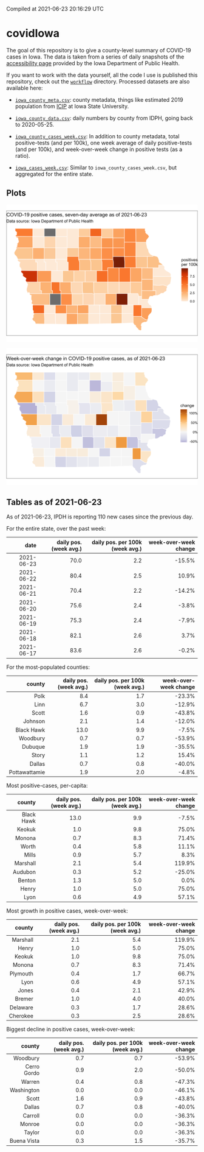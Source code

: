 Compiled at 2021-06-23 20:16:29 UTC

<!-- README.md is generated from README.Rmd. Please edit that file -->

# covidIowa

<!-- badges: start -->

<!-- badges: end -->

The goal of this repository is to give a county-level summary of
COVID-19 cases in Iowa. The data is taken from a series of daily
snapshots of the [accessibility
page](https://coronavirus.iowa.gov/pages/access) provided by the Iowa
Department of Public Health.

If you want to work with the data yourself, all the code I use is
published this repository, check out the [`workflow`](workflow)
directory. Processed datasets are also available here:

  - [`iowa_county_meta.csv`](https://raw.githubusercontent.com/ijlyttle/covidIowa/master/workflow/data/99-publish/iowa_county_meta.csv):
    county metadata, things like estimated 2019 population from
    [ICIP](https://www.icip.iastate.edu/tables/population/counties-estimates)
    at Iowa State University.

  - [`iowa_county_data.csv`](https://raw.githubusercontent.com/ijlyttle/covidIowa/master/workflow/data/99-publish/iowa_county_data.csv):
    daily numbers by county from IDPH, going back to 2020-05-25.

  - [`iowa_county_cases_week.csv`](https://raw.githubusercontent.com/ijlyttle/covidIowa/master/workflow/data/99-publish/iowa_county_data.csv):
    In addition to county metadata, total positive-tests (and per 100k),
    one week average of daily positive-tests (and per 100k), and
    week-over-week change in positive tests (as a ratio).

  - [`iowa_cases_week.csv`](https://raw.githubusercontent.com/ijlyttle/covidIowa/master/workflow/data/99-publish/iowa_cases_week.csv):
    Similar to `iowa_county_cases_week.csv`, but aggregated for the
    entire state.

## Plots

![](workflow/data/99-publish/iowa_cases.png)

![](workflow/data/99-publish/iowa_change.png)

## Tables as of 2021-06-23

As of 2021-06-23, IPDH is reporting 110 new cases since the previous
day.

For the entire state, over the past week:

|       date | daily pos. (week avg.) | daily pos. per 100k (week avg.) | week-over-week change |
| ---------: | ---------------------: | ------------------------------: | --------------------: |
| 2021-06-23 |                   70.0 |                             2.2 |               \-15.5% |
| 2021-06-22 |                   80.4 |                             2.5 |                 10.9% |
| 2021-06-21 |                   70.4 |                             2.2 |               \-14.2% |
| 2021-06-20 |                   75.6 |                             2.4 |                \-3.8% |
| 2021-06-19 |                   75.3 |                             2.4 |                \-7.9% |
| 2021-06-18 |                   82.1 |                             2.6 |                  3.7% |
| 2021-06-17 |                   83.6 |                             2.6 |                \-0.2% |

For the most-populated counties:

|        county | daily pos. (week avg.) | daily pos. per 100k (week avg.) | week-over-week change |
| ------------: | ---------------------: | ------------------------------: | --------------------: |
|          Polk |                    8.4 |                             1.7 |               \-23.3% |
|          Linn |                    6.7 |                             3.0 |               \-12.9% |
|         Scott |                    1.6 |                             0.9 |               \-43.8% |
|       Johnson |                    2.1 |                             1.4 |               \-12.0% |
|    Black Hawk |                   13.0 |                             9.9 |                \-7.5% |
|      Woodbury |                    0.7 |                             0.7 |               \-53.9% |
|       Dubuque |                    1.9 |                             1.9 |               \-35.5% |
|         Story |                    1.1 |                             1.2 |                 15.4% |
|        Dallas |                    0.7 |                             0.8 |               \-40.0% |
| Pottawattamie |                    1.9 |                             2.0 |                \-4.8% |

Most positive-cases, per-capita:

|     county | daily pos. (week avg.) | daily pos. per 100k (week avg.) | week-over-week change |
| ---------: | ---------------------: | ------------------------------: | --------------------: |
| Black Hawk |                   13.0 |                             9.9 |                \-7.5% |
|     Keokuk |                    1.0 |                             9.8 |                 75.0% |
|     Monona |                    0.7 |                             8.3 |                 71.4% |
|      Worth |                    0.4 |                             5.8 |                 11.1% |
|      Mills |                    0.9 |                             5.7 |                  8.3% |
|   Marshall |                    2.1 |                             5.4 |                119.9% |
|    Audubon |                    0.3 |                             5.2 |               \-25.0% |
|     Benton |                    1.3 |                             5.0 |                  0.0% |
|      Henry |                    1.0 |                             5.0 |                 75.0% |
|       Lyon |                    0.6 |                             4.9 |                 57.1% |

Most growth in positive cases, week-over-week:

|   county | daily pos. (week avg.) | daily pos. per 100k (week avg.) | week-over-week change |
| -------: | ---------------------: | ------------------------------: | --------------------: |
| Marshall |                    2.1 |                             5.4 |                119.9% |
|    Henry |                    1.0 |                             5.0 |                 75.0% |
|   Keokuk |                    1.0 |                             9.8 |                 75.0% |
|   Monona |                    0.7 |                             8.3 |                 71.4% |
| Plymouth |                    0.4 |                             1.7 |                 66.7% |
|     Lyon |                    0.6 |                             4.9 |                 57.1% |
|    Jones |                    0.4 |                             2.1 |                 42.9% |
|   Bremer |                    1.0 |                             4.0 |                 40.0% |
| Delaware |                    0.3 |                             1.7 |                 28.6% |
| Cherokee |                    0.3 |                             2.5 |                 28.6% |

Biggest decline in positive cases, week-over-week:

|      county | daily pos. (week avg.) | daily pos. per 100k (week avg.) | week-over-week change |
| ----------: | ---------------------: | ------------------------------: | --------------------: |
|    Woodbury |                    0.7 |                             0.7 |               \-53.9% |
| Cerro Gordo |                    0.9 |                             2.0 |               \-50.0% |
|      Warren |                    0.4 |                             0.8 |               \-47.3% |
|  Washington |                    0.0 |                             0.0 |               \-46.1% |
|       Scott |                    1.6 |                             0.9 |               \-43.8% |
|      Dallas |                    0.7 |                             0.8 |               \-40.0% |
|     Carroll |                    0.0 |                             0.0 |               \-36.3% |
|      Monroe |                    0.0 |                             0.0 |               \-36.3% |
|      Taylor |                    0.0 |                             0.0 |               \-36.3% |
| Buena Vista |                    0.3 |                             1.5 |               \-35.7% |
